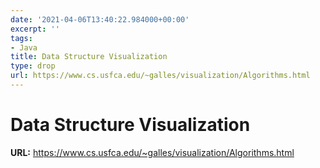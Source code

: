 ```yaml
---
date: '2021-04-06T13:40:22.984000+00:00'
excerpt: ''
tags:
- Java
title: Data Structure Visualization
type: drop
url: https://www.cs.usfca.edu/~galles/visualization/Algorithms.html
---
```


# Data Structure Visualization

**URL:** https://www.cs.usfca.edu/~galles/visualization/Algorithms.html
